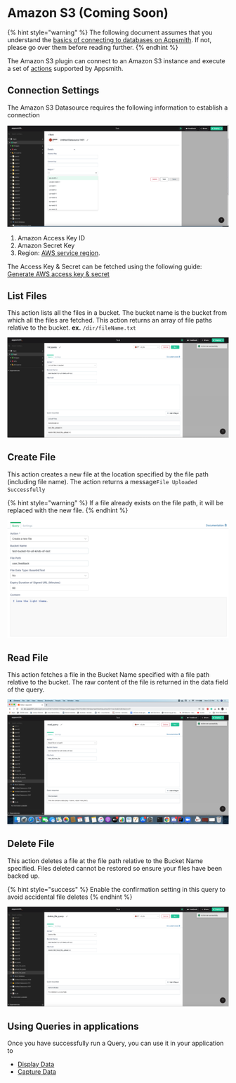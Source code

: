 # Amazon S3 \(Coming Soon\)

{% hint style="warning" %}
The following document assumes that you understand the [basics of connecting to databases on Appsmith](../core-concepts/connecting-to-data-sources/connecting-to-databases/). If not, please go over them before reading further.
{% endhint %}

The Amazon S3 plugin can connect to an Amazon S3 instance and execute a set of [actions](querying-amazon-s3.md#supported-actions) supported by Appsmith.

## Connection Settings

The Amazon S3 Datasource requires the following information to establish a connection

![Click to expand](../.gitbook/assets/amazon_s3_create_datasource.png)

1. Amazon Access Key ID
2. Amazon Secret Key
3. Region: [AWS service region](https://docs.aws.amazon.com/general/latest/gr/rande.html).

The Access Key & Secret can be fetched using the following guide: [Generate AWS access key & secret](https://docs.aws.amazon.com/general/latest/gr/aws-sec-cred-types.html#access-keys-and-secret-access-keys)

## List Files

This action lists all the files in a bucket. The bucket name is the bucket from which all the files are fetched. This action returns an array of file paths relative to the bucket. **ex.** `/dir/fileName.txt`

![Click to expand](../.gitbook/assets/amazon_s3_list_query.png)

## Create File

This action creates a new file at the location specified by the file path \(including file name\). The action returns a message`File Uploaded Successfully`

{% hint style="warning" %}
If a file already exists on the file path, it will be replaced with the new file. 
{% endhint %}

![](../.gitbook/assets/create-file.png)

## Read File

This action fetches a file in the Bucket Name specified with a file path relative to the bucket. The raw content of the file is returned in the data field of the query.

![Click to expand](../.gitbook/assets/amazon_s3_read_query.png)

## Delete File

This action deletes a file at the file path relative to the Bucket Name specified. Files deleted cannot be restored so ensure your files have been backed up.

{% hint style="success" %}
Enable the confirmation setting in this query to avoid accidental file deletes
{% endhint %}

![Click to expand](../.gitbook/assets/amazon_s3_delete_query.png)

## Using Queries in applications

Once you have successfully run a Query, you can use it in your application to

* [Display Data](../core-concepts/displaying-data-read/)
* [Capture Data](../core-concepts/capturing-data-write/)

